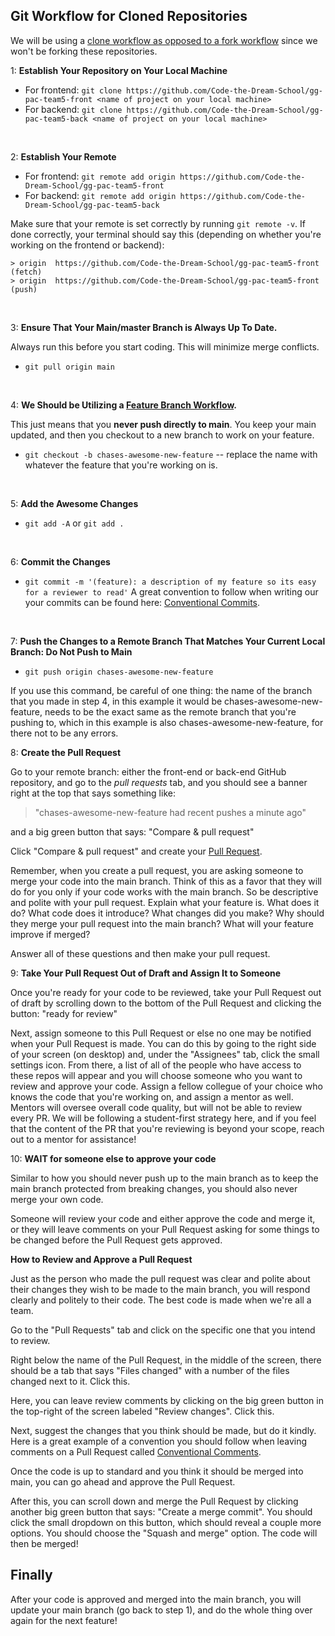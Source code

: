 ## Git Workflow for Cloned Repositories

We will be using a [clone workflow as opposed to a fork workflow](https://www.theserverside.com/answer/Git-fork-vs-clone-Whats-the-difference) since we won't be forking these repositories.

1: **Establish Your Repository on Your Local Machine**

- For frontend: `git clone https://github.com/Code-the-Dream-School/gg-pac-team5-front <name of project on your local machine>`
- For backend: `git clone https://github.com/Code-the-Dream-School/gg-pac-team5-back <name of project on your local machine>`

<br>

2: **Establish Your Remote**

- For frontend: `git remote add origin https://github.com/Code-the-Dream-School/gg-pac-team5-front`
- For backend: `git remote add origin https://github.com/Code-the-Dream-School/gg-pac-team5-back`

Make sure that your remote is set correctly by running `git remote -v`. If done correctly, your terminal should say this (depending on whether you're working on the frontend or backend):

```
> origin  https://github.com/Code-the-Dream-School/gg-pac-team5-front (fetch)
> origin  https://github.com/Code-the-Dream-School/gg-pac-team5-front (push)
```

<br>

3: **Ensure That Your Main/master Branch is Always Up To Date.**

Always run this before you start coding. This will minimize merge conflicts.

- `git pull origin main`

<br>

4: **We Should be Utilizing a [Feature Branch Workflow](https://www.atlassian.com/git/tutorials/comparing-workflows/feature-branch-workflow).**

This just means that you **never push directly to main**. You keep your main updated, and then you checkout to a new branch to work on your feature.

- `git checkout -b chases-awesome-new-feature` -- replace the name with whatever the feature that you're working on is.

<br>

5: **Add the Awesome Changes**

- `git add -A` or `git add .`

<br>

6: **Commit the Changes**

- `git commit -m '(feature): a description of my feature so its easy for a reviewer to read'`
  A great convention to follow when writing our your commits can be found here: [Conventional Commits](https://www.conventionalcommits.org/en/v1.0.0/).

<br>

7: **Push the Changes to a Remote Branch That Matches Your Current Local Branch: Do Not Push to Main**

- `git push origin chases-awesome-new-feature`

If you use this command, be careful of one thing: the name of the branch that you made in step 4, in this example it would be chases-awesome-new-feature, needs to be the exact same as the remote branch that you're pushing to, which in this example is also chases-awesome-new-feature, for there not to be any errors.

8: **Create the Pull Request**

Go to your remote branch: either the front-end or back-end GitHub repository, and go to the _pull requests_ tab, and you should see a banner right at the top that says something like:

> "chases-awesome-new-feature had recent pushes a minute ago"

and a big green button that says: "Compare & pull request"

Click "Compare & pull request" and create your [Pull Request](https://docs.github.com/en/pull-requests/collaborating-with-pull-requests/proposing-changes-to-your-work-with-pull-requests/about-pull-requests).

Remember, when you create a pull request, you are asking someone to merge your code into the main branch. Think of this as a favor that they will do for you only if your code works with the main branch. So be descriptive and polite with your pull request. Explain what your feature is. What does it do? What code does it introduce? What changes did you make? Why should they merge your pull request into the main branch? What will your feature improve if merged?

Answer all of these questions and then make your pull request.

9: **Take Your Pull Request Out of Draft and Assign It to Someone**

Once you're ready for your code to be reviewed, take your Pull Request out of draft by scrolling down to the bottom of the Pull Request and clicking the button: "ready for review"

Next, assign someone to this Pull Request or else no one may be notified when your Pull Request is made. You can do this by going to the right side of your screen (on desktop) and, under the "Assignees" tab, click the small settings icon. From there, a list of all of the people who have access to these repos will appear and you will choose someone who you want to review and approve your code. Assign a fellow collegue of your choice who knows the code that you're working on, and assign a mentor as well. Mentors will oversee overall code quality, but will not be able to review every PR. We will be following a student-first strategy here, and if you feel that the content of the PR that you're reviewing is beyond your scope, reach out to a mentor for assistance!

10: **WAIT for someone else to approve your code**

Similar to how you should never push up to the main branch as to keep the main branch protected from breaking changes, you should also never merge your own code.

Someone will review your code and either approve the code and merge it, or they will leave comments on your Pull Request asking for some things to be changed before the Pull Request gets approved.

**How to Review and Approve a Pull Request**

Just as the person who made the pull request was clear and polite about their changes they wish to be made to the main branch, you will respond clearly and politely to their code. The best code is made when we're all a team.

Go to the "Pull Requests" tab and click on the specific one that you intend to review.

Right below the name of the Pull Request, in the middle of the screen, there should be a tab that says "Files changed" with a number of the files changed next to it. Click this.

Here, you can leave review comments by clicking on the big green button in the top-right of the screen labeled "Review changes". Click this.

Next, suggest the changes that you think should be made, but do it kindly. Here is a great example of a convention you should follow when leaving comments on a Pull Request called [Conventional Comments](https://conventionalcomments.org/).

Once the code is up to standard and you think it should be merged into main, you can go ahead and approve the Pull Request.

After this, you can scroll down and merge the Pull Request by clicking another big green button that says: "Create a merge commit". You should click the small dropdown on this button, which should reveal a couple more options. You should choose the "Squash and merge" option. The code will then be merged!

## Finally

After your code is approved and merged into the main branch, you will update your main branch (go back to step 1), and do the whole thing over again for the next feature!
